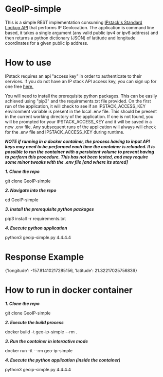 # GeoIP-simple

This is a simple REST implementation consuming [IPstack's Standard Lookup API](https://ipstack.com/documentation#standard) that performs IP Geolocation.
The application is command line based, it takes a single argument (any valid public ipv4 or ipv6 address) 
and then returns a python dictionary (JSON) of latitude and longitude coordinates for a given public ip address.


# How to use

IPstack requires an api "access key" in order to authenticate to their services. 
If you do not have an IP stack API access key, you can sign up for one free [here.](https://ipstack.com/signup/free)

You will need to install the prerequisite python packages. This can be easily achieved using "pip3" and the requirements.txt file provided.
On the first run of the application, it will check to see if an IPSTACK_ACCESS_KEY environment variable is present in the local .env file.
This should be present in the current working directory of the application.
If one is not found, you will be prompted for your IPSTACK_ACCESS_KEY and it will be saved in a new .env file.
Any subsequent runs of the application will always will check for the .env file and IPSTACK_ACCESS_KEY during runtime.

***NOTE if running in a docker container, the process having to input API keys may need to be performed each time the container is reloaded.
It is possible to run the container with a persistent volume to prevent having to perform this procedure. 
This has not been tested, and may require some minor tweaks with the .env file [and where its stored]***

***1. Clone the repo***

   git clone GeoIP-simple

***2. Navigate into the repo***
   
   cd GeoIP-simple

***3. Install the prerequisite python packages***
   
   pip3 install -r requirements.txt

***4. Execute python application***
   
   python3 geoip-simple.py 4.4.4.4

# Response Example

{'longitude': -157.81410217285156, 'latitude': 21.32217025756836}


# How to run in docker container

***1. Clone the repo***

   git clone GeoIP-simple

***2. Execute the build process***

   docker build -t geo-ip-simple --rm .

***3. Run the container in interactive mode***

   docker run -it --rm geo-ip-simple

***4. Execute the python application (inside the container)***

   python3 geoip-simple.py 4.4.4.4
